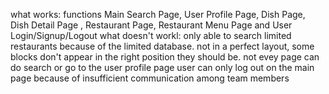 what works:
functions Main Search Page, User Profile Page, Dish Page, Dish Detail Page , Restaurant Page, Restaurant Menu Page and User Login/Signup/Logout
what doesn't workl:
only able to search limited restaurants because of the limited database.
not in a perfect layout, some blocks don't appear in the right position they should be.
not evey page can do search or go to the user profile page
user can only log out on the main page because of insufficient communication among team members
